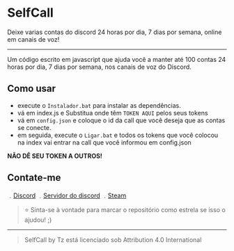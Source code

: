 # SelfCall

Deixe varias contas do discord 24 horas por dia, 7 dias por semana, online em canais de voz!

----

Um código escrito em javascript que ajuda você a manter até 100 contas 24 horas por dia, 7 dias por semana, nos canais de voz do Discord.

## Como usar
- execute o `Instalador.bat` para instalar as dependências.
- vá em index.js e Substitua onde têm `TOKEN AQUI` pelos seus tokens
- vá em `config.json` e coloque o id da call que você deseja que as contas se conecte.
- em seguida, execute o `Ligar.bat` e todos os tokens que você colocou na index vai entrar na call que você informou em config.json

**NÃO DÊ SEU TOKEN A OUTROS!**

## Contate-me

﹒[Discord](https://discord.com/users/472756345909805059)
﹒[Servidor do discord](https://discord.gg/giflandia)
﹒[Steam](https://steamcommunity.com/id/Tzrico/)

> ⭐ Sinta-se à vontade para marcar o repositório como estrela se isso o ajudou! ;)

----

> SelfCall by Tz está licenciado sob Attribution 4.0 International
